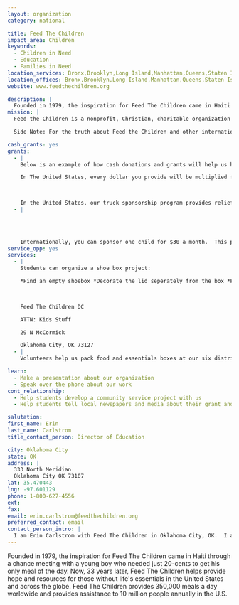 ```yaml
---
layout: organization
category: national

title: Feed The Children
impact_area: Children
keywords: 
  - Children in Need
  - Education
  - Families in Need
location_services: Bronx,Brooklyn,Long Island,Manhattan,Queens,Staten Island,Greater New York,Outside NYC
location_offices: Bronx,Brooklyn,Long Island,Manhattan,Queens,Staten Island,Greater New York,Outside NYC
website: www.feedthechildren.org

description: |
  Founded in 1979, the inspiration for Feed The Children came in Haiti through a chance meeting with a young boy who needed just 20-cents to get his only meal of the day.  Now, 33 years later, Feed The Children helps provide hope and resources for those without life's essentials in the United States and across the globe. Feed The Children provides 350,000 meals a day worldwide and provides assistance to 10 million people annually in the U.S.
mission: |
  Feed the Children is a nonprofit, Christian, charitable organization providing physical, spiritual, educational, economic and medical assistance and other necessary aid to children and persons in need in the United States and internationally. 

  Side Note: For the truth about Feed the Children and other international aid organizations, read The Road To Hell by Michael Maren.

cash_grants: yes
grants: 
  - |
    Below is an example of how cash donations and grants will help us help children around the world:  

    In The United States, every dollar you provide will be multiplied five times to help a hungry family.

    

    In the United States, our truck sponsorship program provides relief to families hit the hardest during tough times. One truck feeds 400 families of four for about a week. This truck includes 400 boxes of food and 400 hygiene boxes. We also assist disaster relief victims in the U.S. and internationally.
  - |
    

    

    Internationally, you can sponsor one child for $30 a month.  This provides them food and medical assistance.
service_opp: yes
services: 
  - |
    Students can organize a shoe box project:  

    *Find an empty shoebox *Decorate the lid seperately from the box *Fill the box with any variety of suggested gifts, school supplies, and personal care items.  Use new items only, and please no candy, gum or food.  *After the box is completed, please contact us and let us know! Then, send it to our warehouse address below:

    

    Feed The Children DC

    ATTN: Kids Stuff

    29 N McCormick

    Oklahoma City, OK 73127
  - |
    Volunteers help us pack food and essentials boxes at our six distribution centers across the U.S.  They are located in Oklahoma, Texas, Tennessee, Indiana, New Jersey and California

learn: 
  - Make a presentation about our organization
  - Speak over the phone about our work
cont_relationship: 
  - Help students develop a community service project with us
  - Help students tell local newspapers and media about their grant and/or project with us

salutation: 
first_name: Erin
last_name: Carlstrom
title_contact_person: Director of Education

city: Oklahoma City
state: OK
address: |
  333 North Meridian  
  Oklahoma City OK 73107
lat: 35.470443
lng: -97.601129
phone: 1-800-627-4556
ext: 
fax: 
email: erin.carlstrom@feedthechildren.org
preferred_contact: email
contact_person_intro: |
  I am Erin Carlstrom with Feed The Children in Oklahoma City, OK.  I am so excited that I get to work with  amazing students, like you, who are making a difference in the community and the world!
---
```

Founded in 1979, the inspiration for Feed The Children came in Haiti through a chance meeting with a young boy who needed just 20-cents to get his only meal of the day.  Now, 33 years later, Feed The Children helps provide hope and resources for those without life's essentials in the United States and across the globe. Feed The Children provides 350,000 meals a day worldwide and provides assistance to 10 million people annually in the U.S.